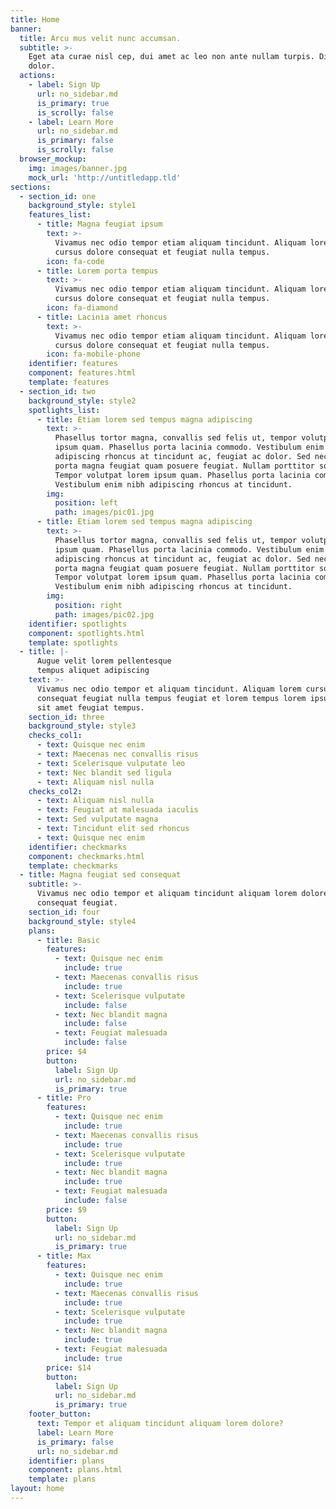 ```yaml
---
title: Home
banner:
  title: Arcu mus velit nunc accumsan.
  subtitle: >-
    Eget ata curae nisl cep, dui amet ac leo non ante nullam turpis. Dis eu
    dolor.
  actions:
    - label: Sign Up
      url: no_sidebar.md
      is_primary: true
      is_scrolly: false
    - label: Learn More
      url: no_sidebar.md
      is_primary: false
      is_scrolly: false
  browser_mockup:
    img: images/banner.jpg
    mock_url: 'http://untitledapp.tld'
sections:
  - section_id: one
    background_style: style1
    features_list:
      - title: Magna feugiat ipsum
        text: >-
          Vivamus nec odio tempor etiam aliquam tincidunt. Aliquam lorem et
          cursus dolore consequat et feugiat nulla tempus.
        icon: fa-code
      - title: Lorem porta tempus
        text: >-
          Vivamus nec odio tempor etiam aliquam tincidunt. Aliquam lorem et
          cursus dolore consequat et feugiat nulla tempus.
        icon: fa-diamond
      - title: Lacinia amet rhoncus
        text: >-
          Vivamus nec odio tempor etiam aliquam tincidunt. Aliquam lorem et
          cursus dolore consequat et feugiat nulla tempus.
        icon: fa-mobile-phone
    identifier: features
    component: features.html
    template: features
  - section_id: two
    background_style: style2
    spotlights_list:
      - title: Etiam lorem sed tempus magna adipiscing
        text: >-
          Phasellus tortor magna, convallis sed felis ut, tempor volutpat lorem
          ipsum quam. Phasellus porta lacinia commodo. Vestibulum enim nibh
          adipiscing rhoncus at tincidunt ac, feugiat ac dolor. Sed nec odio
          porta magna feugiat quam posuere feugiat. Nullam porttitor sodales.
          Tempor volutpat lorem ipsum quam. Phasellus porta lacinia commodo.
          Vestibulum enim nibh adipiscing rhoncus at tincidunt.
        img:
          position: left
          path: images/pic01.jpg
      - title: Etiam lorem sed tempus magna adipiscing
        text: >-
          Phasellus tortor magna, convallis sed felis ut, tempor volutpat lorem
          ipsum quam. Phasellus porta lacinia commodo. Vestibulum enim nibh
          adipiscing rhoncus at tincidunt ac, feugiat ac dolor. Sed nec odio
          porta magna feugiat quam posuere feugiat. Nullam porttitor sodales.
          Tempor volutpat lorem ipsum quam. Phasellus porta lacinia commodo.
          Vestibulum enim nibh adipiscing rhoncus at tincidunt.
        img:
          position: right
          path: images/pic02.jpg
    identifier: spotlights
    component: spotlights.html
    template: spotlights
  - title: |-
      Augue velit lorem pellentesque
      tempus aliquet adipiscing
    text: >-
      Vivamus nec odio tempor et aliquam tincidunt. Aliquam lorem cursus dolore
      consequat feugiat nulla tempus feugiat et lorem tempus lorem ipsum dolor
      sit amet feugiat tempus.
    section_id: three
    background_style: style3
    checks_col1:
      - text: Quisque nec enim
      - text: Maecenas nec convallis risus
      - text: Scelerisque vulputate leo
      - text: Nec blandit sed ligula
      - text: Aliquam nisl nulla
    checks_col2:
      - text: Aliquam nisl nulla
      - text: Feugiat at malesuada iaculis
      - text: Sed vulputate magna
      - text: Tincidunt elit sed rhoncus
      - text: Quisque nec enim
    identifier: checkmarks
    component: checkmarks.html
    template: checkmarks
  - title: Magna feugiat sed consequat
    subtitle: >-
      Vivamus nec odio tempor et aliquam tincidunt aliquam lorem dolore
      consequat feugiat.
    section_id: four
    background_style: style4
    plans:
      - title: Basic
        features:
          - text: Quisque nec enim
            include: true
          - text: Maecenas convallis risus
            include: true
          - text: Scelerisque vulputate
            include: false
          - text: Nec blandit magna
            include: false
          - text: Feugiat malesuada
            include: false
        price: $4
        button:
          label: Sign Up
          url: no_sidebar.md
          is_primary: true
      - title: Pro
        features:
          - text: Quisque nec enim
            include: true
          - text: Maecenas convallis risus
            include: true
          - text: Scelerisque vulputate
            include: true
          - text: Nec blandit magna
            include: true
          - text: Feugiat malesuada
            include: false
        price: $9
        button:
          label: Sign Up
          url: no_sidebar.md
          is_primary: true
      - title: Max
        features:
          - text: Quisque nec enim
            include: true
          - text: Maecenas convallis risus
            include: true
          - text: Scelerisque vulputate
            include: true
          - text: Nec blandit magna
            include: true
          - text: Feugiat malesuada
            include: true
        price: $14
        button:
          label: Sign Up
          url: no_sidebar.md
          is_primary: true
    footer_button:
      text: Tempor et aliquam tincidunt aliquam lorem dolore?
      label: Learn More
      is_primary: false
      url: no_sidebar.md
    identifier: plans
    component: plans.html
    template: plans
layout: home
---
```

